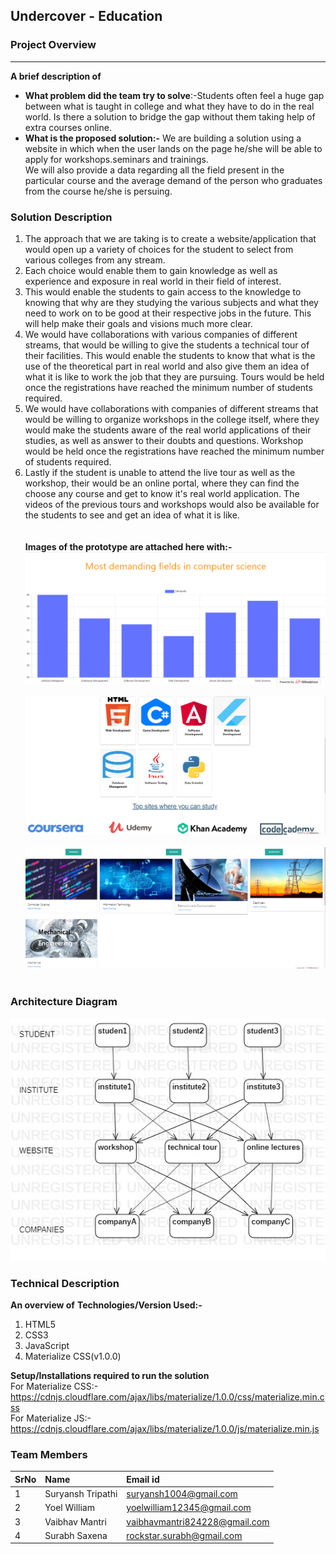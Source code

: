 ## Undercover - Education


### Project Overview
----------------------------------

<b>A brief description of</b> 
* <b>What problem did the team try to solve</b>:-Students often feel a huge gap between what is taught in college and what they have to do in the real world. Is there a solution to bridge the gap without them taking help of extra courses online.<br>
* <b>What is the proposed solution:-</b>
 We are building a solution using a website in which when the user lands on the page he/she will be able to apply for workshops.seminars and trainings.<br>
 We will also provide a data regarding all the field present in the particular course  and the average demand of the person who     graduates from the course he/she is persuing.<br> 

### Solution Description
1. The approach that we are taking is to create a website/application that would open up a variety of choices for the student to select from various colleges from any stream.<br>
2. Each  choice would enable them to gain knowledge as well as experience and exposure in real world in their field of interest.<br>
3. This would enable the students to gain access to the knowledge to knowing that why are they studying the various subjects and what they need to work on to be good at their respective jobs in the future. This will help make their goals and visions much more clear.<br>
4. We would have collaborations with various companies of different streams, that would be willing to give the students a technical tour of their facilities. This would enable the students to know that what is the use of the theoretical part in real world and also give them an idea of what it is like to work the job that they are pursuing. Tours would be held once the registrations have reached the minimum number of students required.<br>
5. We would have collaborations with companies of different streams that would be willing to organize workshops in the college itself, where they would make the students aware of the real world applications of their studies, as well as answer to their doubts and questions. Workshop would be held once the registrations have reached the minimum number of students required.<br>
6. Lastly if the student is unable to attend the live tour as well as the workshop, their would be an online portal, where they can find the choose any course and get to know it's real world application. The videos of the previous tours and workshops would also be available for the students to see and get an idea of what it is like.<br><br><br>
<b>Images of the prototype are attached here with:-</b><br>
<img src = "Code/images/graph.PNG"><br><br>
<img src = "Code/images/image2.PNG"><br><br>
<img src = "Code/images/image3.PNG"><br><br>



### Architecture Diagram

<img src = "Code/images/architecture.jpeg">

### Technical Description

<b>An overview of</b> 
<b>Technologies/Version Used:-</b>
1. HTML5
2. CSS3
3. JavaScript
4. Materialize CSS(v1.0.0)<br>

<b>Setup/Installations required to run the solution</b><br>
For Materialize CSS:- https://cdnjs.cloudflare.com/ajax/libs/materialize/1.0.0/css/materialize.min.css<br>
For Materialize JS:- https://cdnjs.cloudflare.com/ajax/libs/materialize/1.0.0/js/materialize.min.js

### Team Members
 
SrNo | Name  | Email id
:--|:--|:--|
1 | Suryansh Tripathi | suryansh1004@gmail.com
2 | Yoel William | yoelwilliam12345@gmail.com
3 | Vaibhav Mantri | vaibhavmantri824228@gmail.com
4 | Surabh Saxena | rockstar.surabh@gmail.com



